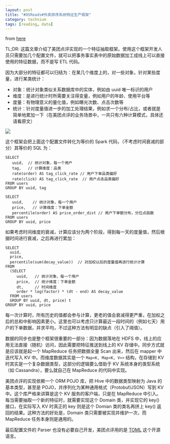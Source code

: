 ```yaml
---
layout: post
title: "#OSReads#外卖排序系统特征生产框架"
category: technium
tags: [reading, data]
---
```


from [here](https://zhuanlan.zhihu.com/p/24647817)

TL;DR: 这篇文章介绍了美团点评实现的一个特征抽取框架。使用这个框架开发人员只需要加几个配置文件，就可以把事务事实表中的原始数据加工成线上可以直接使用的特征数据，而不是写 ETL 代码。

因为大部分的特征都可以归结为：在某几个维度上的，对一些对象，针对某些度量，进行某类统计：


* 对象：统计对象类似关系数据库中的实体，例如由 uuid 唯一标识的用户
* 维度：是进行统计时所需要关注得变量，例如用户的年龄、使用平台等
* 度量：有物理意义的量化值，例如曝光次数、点击次数等
* 统计：针对度量值进一步的加工处理结果，例如求一个分布/占比，或者就是简单地累加一下（在美团点评的业务场景中，一共只有六种计算模式，具体还请看原文）

![](http://wx1.sinaimg.cn/mw690/534218ffgy1fdy1xy1cd0j20go073gnt.jpg)


这个框架会把上面这个配置文件转化为等价的 Spark 代码，（不考虑时间衰减的部分）其等价的 SQL 为：

```
SELECT
   uuid,  // 统计对象，每一个用户
   tag,   // 计算维度：品类
   rate(order) AS tag_click_rate // 用户下单品类偏好
   rate(click) AS tag_click_rate  // 用户点击品类偏好
FROM users
GROUP BY uuid, tag  

SELECT 
   uuid,    // 统计对象，每一个用户
   price,   // 计算维度：下单金额
   percentile(order) AS price_order_dist // 用户下单额分布，分位点函数
FROM users
GROUP BY uuid, price
```

如果考虑时间维度的衰减，计算应该分为两个阶段，得到每一天的度量值，然后根据时间进行衰减，之后再进行累加：

```
SELECT
  uuid,
  price,
  percentile(sum(decay_value))  // 对加权以后的度量值再进行统计计算
FROM
  (SELECT 
     uuid,   // 统计对象，每一个用户
     price,  // 统计维度：下单金额
     dt,     // 时间维度
     order * log(factor) * (dt - end) AS decay_value
  FROM users
  GROUP BY uuid, dt, price) t
GROUP BY uuid, price
```

每一次计算时，所有历史的值都会参与计算，更老的值会衰减得更严重，在加权之后的总和中影响因素更小。这里也可以考虑只计算最近一段时间的（例如七天）用户的下单数据，并求平均，不过这种方法有明显的缺点（引入了阈值）。

数据的同步也是整个框架很重要的一部分：因为数据落地在 HDFS 中，线上的应用无法直接（随机）访问，因此需要把特征推送到线上的 KV 存储中。同步方式就是应该就是起一个 MapReduce 任务把数据全量 Scan 出来，然后在 mapper 中迭代写入 KV 中。而维度数据其实是一个 `Map<K, Map<K, V>>` 结构，在存储到 KV 时其实是一个复杂数据类型，这部分的逻辑要么借助于 KV 系统本身的类型系统 （如 Cassandra），要么就自己在 MapReduce 的代码中实现。

美团点评的实现依赖一个 ORM POJO 库，把 Hive 中的数据类型映射为 Java 的基本类型，甚至是 POJO，并序列化为某种通用格式（Protobuf/JSON）写到 KV 中。这个库严格来讲算是这个 KV 服务的客户端，只是在 MapReduce 中引入。每当需要抽取一个新的特征时，就需要实现这个 Domain 类，并实现它的 key() 接口，在实际写入 KV 时真正的 key 则是这个 Domian 类的类名再拼上 key() 返回的结果。这种方法的好处是，Domain 类只需要被实现并维护一次，而 MapReduce 任务本身则是通用的。

最后配置文件的 Parser 也没有必要自己开发，美团点评用的是 [TOML](http://link.zhihu.com/?target=https%3A//github.com/toml-lang/toml) 这个开源语言。
